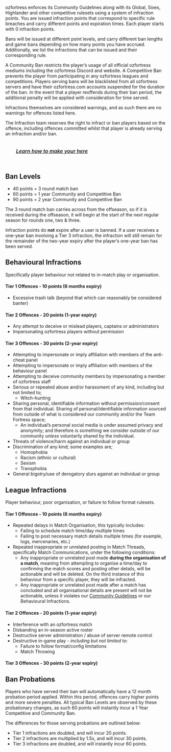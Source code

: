 <link rel="stylesheet" href="/stylesheets/extra.css" />

<style>
.grid-container {
  display: grid;
  column-gap: 24px;
  row-gap: 24px;
  grid-template-columns: auto auto auto auto;
  background: none;
}

.grid-item {
  background-color: var(--md-footer-bg-color);
  border: 4px solid var(--md-footer-bg-color);
  border-radius: 3px;
  padding: 0px 10px 0px 10px;
  text-align: center;
  transition: ease 0.5s;
}

.grid-item:hover {
  border: 4px solid var(--md-accent-fg-color);
  transition: ease 0.3s;
}

.grid-item:hover h5 {
  color: var(--md-accent-fg-color);
  transition: ease 0.3s;
}

.grid-item h5 {
  text-aligenter;
  color: var(--md-primary-bg-color--light);
  font-size: 16px;
  font-weight: 600;
  transition: ease 0.5s;
}
</style>

ozfortress enforces its Community Guidelines along with its Global, Sixes, Highlander and other competitive rulesets using a system of infraction points. You are issued infraction points that correspond to specific rule breaches and carry different points and expiration times. Each player starts with 0 infraction points.

Bans will be issued at different point levels, and carry different ban lengths and game bans depending on how many points you have accrued. Additionally, we list the infractions that can be issued and their corresponding rule.

A Community Ban restricts the player’s usage of all official ozfortress mediums including the ozfortress Discord and website. A Competitive Ban prevents the player from participating in any ozfortress leagues and competitions. Players serving bans will be blacklisted from all ozfortress servers and have their ozfortress.com accounts suspended for the duration of the ban. In the event that a player reoffends during their ban period, the additional penalty will be applied with consideration for time served.

Infractions themselves are considered warnings, and as such there are no warnings for offences listed here.

The Infraction team reserves the right to infract or ban players based on the offence, including offences committed whilst that player is already serving an infraction and/or ban.

<div class="grid-container">
  <a href="/support/landing/#reporting-misconduct">
  <div class="grid-item">
    <h5>Learn how to make your here</h5>
  </div>
  </a>
</div>

## Ban Levels
+ 40 points = 3 round match ban
+ 60 points = 1 year Community and Competitive Ban
+ 90 points = 2 year Community and Competitive Ban

The 3 round match ban carries across from the offseason, so if it is received during the offseason, it will begin at the start of the next regular season for rounds one, two & three.

Infraction points do **not** expire after a user is banned. If a user receives a one-year ban involving a Tier 3 infraction, the infraction will still remain for the remainder of the two-year expiry after the player’s one-year ban has been served.

## Behavioural Infractions
Specifically player behaviour not related to in-match play or organisation.

#### Tier 1 Offences - 10 points (6 months expiry)
+ Excessive trash talk (beyond that which can reasonably be considered banter)

#### Tier 2 Offences - 20 points (1-year expiry)
+ Any attempt to deceive or mislead players, captains or administrators
+ Impersonating ozfortress players without permission

#### Tier 3 Offences - 30 points (2-year expiry)
+ Attempting to impersonate or imply affiliation with members of the anti-cheat panel
+ Attempting to impersonate or imply affiliation with members of the behaviour panel
+ Attempting to deceive community members by impersonating a member of ozfortress staff
+ Serious or repeated abuse and/or harassment of any kind, including but not limited to;
    - Witch-hunting
+ Sharing personal, identifiable information without permission/consent from that individual. Sharing of personal/identifiable information sourced from outside of what is considered our community and/or the Team Fortress space;
    - An individual’s personal social media is under assumed privacy and anonymity; and therefore is something we consider outside of our community *unless* voluntarily shared by the individual.
+ Threats of violence/harm against an individual or group
+ Discrimination of any kind; some examples are;
    - Homophobia
    - Racism (ethnic or cultural)
    - Sexism
    - Transphobia
+ General bigotry/use of derogatory slurs against an individual or group

## League Infractions
Player behaviour, poor organisation, or failure to follow format rulesets.

#### Tier 1 Offences - 10 points (6 months expiry)
+ Repeated delays in Match Organisation, this typically includes:
    + Failing to schedule match time/day multiple times
    + Failing to post necessary match details multiple times (for example, logs, mercenaries, etc.)
+ Repeated inappropriate or unrelated posting in Match Threads, specifically Match Communications, under the following conditions:
    + Any inappropriate or unrelated post made **during the organisation of a match**, meaning from attempting to organise a time/day to confirming the match scores and posting other details, will be actionable and will be deleted. On the third instance of this behaviour from a specific player, they will be infracted.
    + Any inappropriate or unrelated post made after a match has concluded and all organisational details are present will not be actionable, unless it violates our [Community Guidelines](/docs/rules/community_guidelines) or our Behavioural Infractions.

#### Tier 2 Offences - 20 points (1-year expiry)
+ Interference with an ozfortress match
+ Disbanding an in-season active roster
+ Destructive server administration / abuse of server remote control
+ Destructive in-game play - *including but not limited to*:
    + Failure to follow format/config limitations
    + Match Throwing

#### Tier 3 Offences - 30 points (2-year expiry)


## Ban Probations
Players who have served their ban will automatically have a 12 month probation period applied. Within this period, offences carry higher points and more severe penalties. All typical Ban Levels are observed by these probationary changes, as such 60 points will instantly incur a 1 Year Competitive and Community Ban.

The differences for those serving probations are outlined below:

+ Tier 1 infractions are doubled, and will incur 20 points. 
+ Tier 2 infractions are multiplied by 1.5x, and will incur 30 points.
+ Tier 3 infractions are doubled, and will instantly incur 60 points.